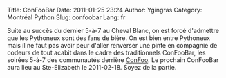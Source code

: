 Title: ConFooBar
Date: 2011-01-25 23:24
Author: Ygingras
Category: Montréal Python
Slug: confoobar
Lang: fr

Suite au succès du dernier 5-à-7 au Cheval Blanc, on est forcé
d'admettre que les Pythoneux sont des fans de bière. On est bien entre
Pythoneux mais il ne faut pas avoir peur d'aller renverser une pinte en
compagnie de codeurs de tout acabit dans le cadre des traditionnels
ConFooBar, les soirées 5-à-7 des communautés derrière [ConFoo][]. Le
prochain ConFooBar aura lieu au Ste-Elizabeth le 2011-02-18. Soyez de la
partie.

  [ConFoo]: http://confoo.ca
